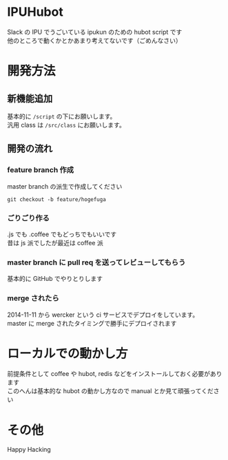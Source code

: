 # IPUHubot
Slack の IPU でうごいている ipukun のための hubot script です  
他のところで動くかとかあまり考えてないです（ごめんなさい）

# 開発方法
## 新機能追加
基本的に `/script` の下にお願いします。  
汎用 class は `/src/class` にお願いします。

## 開発の流れ
### feature branch 作成
master branch の派生で作成してください
```
git checkout -b feature/hogefuga
```

### ごりごり作る
\.js でも \.coffee でもどっちでもいいです  
昔は js 派でしたが最近は coffee 派

### master branch に pull req を送ってレビューしてもらう
基本的に GitHub でやりとりします

### merge されたら
2014-11-11 から wercker という ci サービスでデプロイをしています。  
master に merge されたタイミングで勝手にデプロイされます

# ローカルでの動かし方
前提条件として coffee や hubot, redis などをインストールしておく必要があります  
このへんは基本的な hubot の動かし方なので manual とか見て頑張ってください

# その他
Happy Hacking

